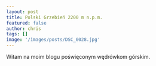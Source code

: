 ```yaml
---
layout: post
title: Polski Grzebień 2200 m n.p.m.
featured: false
author: chris
tags: []
image: '/images/posts/DSC_0028.jpg'
---
```


<p class='c-content__cc-content'>
Witam na moim blogu poświęconym wędrówkom górskim.
</p>